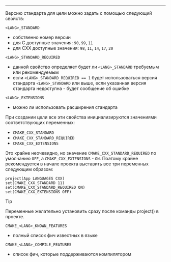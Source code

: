___

Версию стандарта для цели можно задать с помощью следующий свойств:

`<LANG>_STANDARD`
- собственно номер версии
- для С доступные значения: `90`, `99`, `11`
- для CXX доступные значения: `98`, `11`, `14`, `17`, `20`

`<LANG>_STANDARD_REQUIRED`
- данной свойство определяет будет ли `<LANG>_STANDARD` требуемым или рекомендуемым
- если `<LANG>_STANDARD_REQUIRED == 1` будет использоваться версия стандарта `<LANG>_STANDARD` или выше, если указанная версия стандарта недоступна - будет сообщение об ошибке

`<LANG>_EXTENSIONS`
- можно ли использовать расширения стандарта

При создании цели все эти свойства инициализируются значениями соответствующих переменных:
- `CMAKE_CXX_STANDARD`
- `CMAKE_CXX_STANDARD_REQUIRED`
- `CMAKE_CXX_EXTENSIONS`

Это крайне неочевидно, но значение `CMAKE_CXX_STANDARD_REQUIRED` по умолчанию `OFF`, а `CMAKE_CXX_EXTENSIONS` - `ON`. Поэтому крайне рекомендуется в начале проекта выставить все три переменных следующим образом:
```
project(App LANGUAGES CXX)
set(CMAKE_CXX_STANDARD 11)
set(CMAKE_CXX_STANDARD_REQUIRED ON)
set(CMAKE_CXX_EXTENSIONS OFF)
```

>[!tip]
>Переменные желательно установить сразу после команды project() в проекте.

`CMAKE_<LANG>_KNOWN_FEATURES`
- полный список фич известных в языке

`CMAKE_<LANG>_COMPILE_FEATURES`
- список фич, которые поддерживаются компилятором
